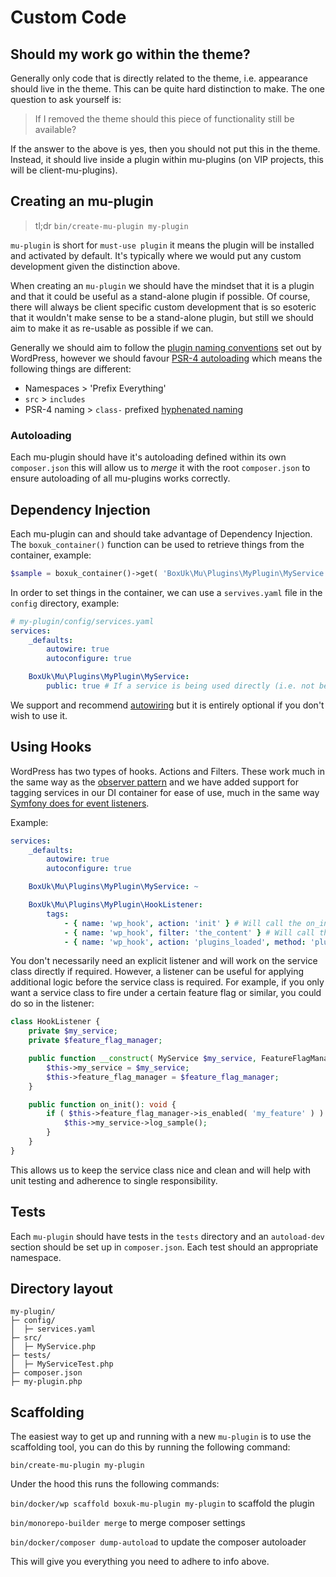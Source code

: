 # Custom Code

## Should my work go within the theme?

Generally only code that is directly related to the theme, i.e. appearance should live in the theme. This can be quite hard distinction to make. The one question to ask yourself is:

> If I removed the theme should this piece of functionality still be available?

If the answer to the above is yes, then you should not put this in the theme. Instead, it should live inside a plugin within mu-plugins (on VIP projects, this will be client-mu-plugins).

## Creating an mu-plugin

> tl;dr
> `bin/create-mu-plugin my-plugin`

`mu-plugin` is short for `must-use plugin` it means the plugin will be installed and activated by default. It's typically where we would put any custom development given the distinction above.

When creating an `mu-plugin` we should have the mindset that it is a plugin and that it could be useful as a stand-alone plugin if possible. Of course, there will always be
client specific custom development that is so esoteric that it wouldn't make sense to be a stand-alone plugin, but still we should aim to make it as re-usable as possible if we can.

Generally we should aim to follow the [plugin naming conventions](https://developer.wordpress.org/plugins/plugin-basics/best-practices/) set out by WordPress, however we should favour [PSR-4 autoloading](https://www.php-fig.org/psr/psr-4/) which means the following things are different:

* Namespaces > 'Prefix Everything'
* `src` > `includes`
* PSR-4 naming > `class-` prefixed [hyphenated naming](https://developer.wordpress.org/coding-standards/wordpress-coding-standards/php/#naming-conventions)

### Autoloading

Each mu-plugin should have it's autoloading defined within its own `composer.json` this will allow us to _merge_ it with the root `composer.json` to ensure autoloading of all mu-plugins works correctly.

## Dependency Injection

Each mu-plugin can and should take advantage of Dependency Injection. The `boxuk_container()` function can be used to retrieve things from the container, example:

```php
$sample = boxuk_container()->get( 'BoxUk\Mu\Plugins\MyPlugin\MyService' );
```

In order to set things in the container, we can use a `servives.yaml` file in the `config` directory, example:

```yaml
# my-plugin/config/services.yaml
services:
    _defaults:
        autowire: true
        autoconfigure: true

    BoxUk\Mu\Plugins\MyPlugin\MyService:
        public: true # If a service is being used directly (i.e. not being injected) you have to mark it as public.
```

We support and recommend [autowiring](https://symfony.com/doc/current/service_container/autowiring.html) but it is entirely optional if you don't wish to use it.

## Using Hooks

WordPress has two types of hooks. Actions and Filters. These work much in the same way as the [observer pattern](https://en.wikipedia.org/wiki/Observer_pattern) and we have added support for tagging services in our DI container for ease of use, much in the same way [Symfony does for event listeners](https://symfony.com/doc/current/event_dispatcher.html).

Example:
```yaml
services:
    _defaults:
        autowire: true
        autoconfigure: true

    BoxUk\Mu\Plugins\MyPlugin\MyService: ~

    BoxUk\Mu\Plugins\MyPlugin\HookListener:
        tags:
            - { name: 'wp_hook', action: 'init' } # Will call the on_init method on HookListener
            - { name: 'wp_hook', filter: 'the_content' } # Will call the on_the_content method on HookListener
            - { name: 'wp_hook', action: 'plugins_loaded', method: 'plugins_have_now_loaded' } # Will call the plugins_have_now_loaded method on HookListener
```

You don't necessarily need an explicit listener and will work on the service class directly if required. However, a listener can be useful for applying additional logic before the service class is required. For example, if you only want a service class to fire under a certain feature flag or similar, you could do so in the listener:

```php
class HookListener {
	private $my_service;
	private $feature_flag_manager;

	public function __construct( MyService $my_service, FeatureFlagManager $feature_flag_manager ) {
		$this->my_service = $my_service;
		$this->feature_flag_manager = $feature_flag_manager;
	}

	public function on_init(): void {
		if ( $this->feature_flag_manager->is_enabled( 'my_feature' ) ) {
			$this->my_service->log_sample();
		}
	}
}
```

This allows us to keep the service class nice and clean and will help with unit testing and adherence to single responsibility.

## Tests

Each `mu-plugin` should have tests in the `tests` directory and an `autoload-dev` section should be set up in `composer.json`. Each test should an appropriate namespace.

## Directory layout

```
my-plugin/
├─ config/
│  ├─ services.yaml
├─ src/
│  ├─ MyService.php
├─ tests/
│  ├─ MyServiceTest.php
├─ composer.json
├─ my-plugin.php
```

## Scaffolding

The easiest way to get up and running with a new `mu-plugin` is to use the scaffolding tool, you can do this by running the following command:

`bin/create-mu-plugin my-plugin`

Under the hood this runs the following commands:

`bin/docker/wp scaffold boxuk-mu-plugin my-plugin` to scaffold the plugin

`bin/monorepo-builder merge` to merge composer settings

`bin/docker/composer dump-autoload` to update the composer autoloader

This will give you everything you need to adhere to info above.
